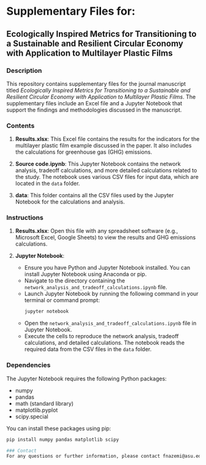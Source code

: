 # Supplementary Files for:

## Ecologically Inspired Metrics for Transitioning to a Sustainable and Resilient Circular Economy with Application to Multilayer Plastic Films

### Description

This repository contains supplementary files for the journal manuscript titled *Ecologically Inspired Metrics for Transitioning to a Sustainable and Resilient Circular Economy with Application to Multilayer Plastic Films*. The supplementary files include an Excel file and a Jupyter Notebook that support the findings and methodologies discussed in the manuscript.

### Contents

1. **Results.xlsx**: This Excel file contains the results for the indicators for the multilayer plastic film example discussed in the paper. It also includes the calculations for greenhouse gas (GHG) emissions.

2. **Source code.ipynb**: This Jupyter Notebook contains the network analysis, tradeoff calculations, and more detailed calculations related to the study. The notebook uses various CSV files for input data, which are located in the `data` folder.

3. **data**: This folder contains all the CSV files used by the Jupyter Notebook for the calculations and analysis.

### Instructions

1. **Results.xlsx**: Open this file with any spreadsheet software (e.g., Microsoft Excel, Google Sheets) to view the results and GHG emissions calculations.

2. **Jupyter Notebook**:
   - Ensure you have Python and Jupyter Notebook installed. You can install Jupyter Notebook using Anaconda or pip.
   - Navigate to the directory containing the `network_analysis_and_tradeoff_calculations.ipynb` file.
   - Launch Jupyter Notebook by running the following command in your terminal or command prompt:
     ```bash
     jupyter notebook
     ```
   - Open the `network_analysis_and_tradeoff_calculations.ipynb` file in Jupyter Notebook.
   - Execute the cells to reproduce the network analysis, tradeoff calculations, and detailed calculations. The notebook reads the required data from the CSV files in the `data` folder.

### Dependencies

The Jupyter Notebook requires the following Python packages:
- numpy
- pandas
- math (standard library)
- matplotlib.pyplot
- scipy.special

You can install these packages using pip:
```bash
pip install numpy pandas matplotlib scipy

### Contact
For any questions or further information, please contact fnazemi@asu.edu.


